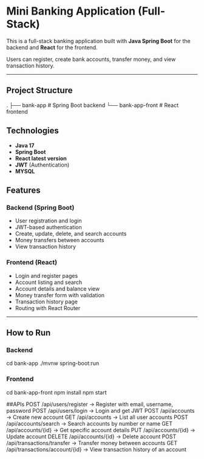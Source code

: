 # Mini Banking Application (Full-Stack)

This is a full-stack banking application built with **Java Spring Boot** for the backend and **React** for the frontend.

Users can register, create bank accounts, transfer money, and view transaction history.

---

## Project Structure
.
├── bank-app # Spring Boot backend
└── bank-app-front # React frontend

## Technologies

- **Java 17**
- **Spring Boot**
- **React latest version**
- **JWT** (Authentication)
- **MYSQL** 


## Features

### Backend (Spring Boot)
- User registration and login
- JWT-based authentication
- Create, update, delete, and search accounts
- Money transfers between accounts
- View transaction history

### Frontend (React)
- Login and register pages
- Account listing and search
- Account details and balance view
- Money transfer form with validation
- Transaction history page
- Routing with React Router

---

## How to Run

### Backend

cd bank-app
./mvnw spring-boot:run 

### Frontend
cd bank-app-front
npm install
npm start

##APIs
POST   /api/users/register         → Register with email, username, password
POST   /api/users/login            → Login and get JWT
POST   /api/accounts               → Create new account
GET    /api/accounts               → List all user accounts
POST   /api/accounts/search        → Search accounts by number or name
GET    /api/accounts/{id}          → Get specific account details
PUT    /api/accounts/{id}          → Update account
DELETE /api/accounts/{id}          → Delete account
POST   /api/transactions/transfer  → Transfer money between accounts
GET    /api/transactions/account/{id} → View transaction history of an account

